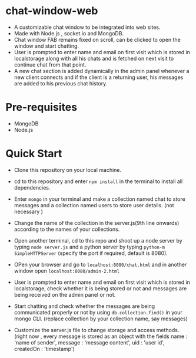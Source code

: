 # chat-window-web
- A customizable chat window to be integrated into web sites.
- Made with Node.js , socket.io and MongoDB.
- Chat window FAB remains fixed on scroll, can be clicked to open the window and start chatting.
- User is prompted to enter name and email on first visit which is stored in localstorage along with all his chats and is fetched on next visit to continue chat from that point.
- A new chat section is added dynamically in the admin panel whenever a new client connects and if the client is a returning user, his messages are added to his previous chat history.

# Pre-requisites
- MongoDB
- Node.js

# Quick Start
- Clone this repository on your local machine.

- cd to this repository and enter <code>npm install</code> in the terminal to install all dependencies.

- Enter <code>mongo</code> in your terminal and make a collection named chat to store messages and a collection named users to store user details. (not necessary )

- Change the name of the collection in the server.js(9th line onwards) according to the names of your collections.

- Open another terminal, cd to this repo and shoot up a node server by typing <code>node server.js</code> and a python server by typing <code>python-m SimpleHTTPServer</code> (specify the port if required, default is 8080). 

- OPen your browser and go to <code>localhost:8080/chat.html</code> and in another window open <code>localhost:8080/admin-2.html</code>

- User is prompted to enter name and email on first visit which is stored in localstorage, check whether it is being stored or not and messages are being received on the admin panel or not.

- Start chatting and check whether the messages are being communicated properly or not by using <code>db.collection.find()</code> in your mongo  CLI. (replace collection by your collection name, say messages)

- Customize the server.js file to change storage and access methods. (right now , every message is stored as an object with the fields name : 'name of sender', message : 'message content', uid : 'user id', createdOn : 'timestamp')


